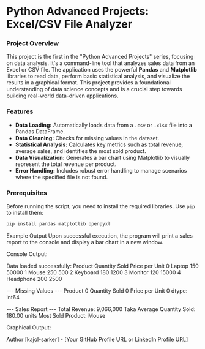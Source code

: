 # Python Advanced Projects: Excel/CSV File Analyzer

### Project Overview

This project is the first in the "Python Advanced Projects" series, focusing on data analysis. It's a command-line tool that analyzes sales data from an Excel or CSV file. The application uses the powerful **Pandas** and **Matplotlib** libraries to read data, perform basic statistical analysis, and visualize the results in a graphical format. This project provides a foundational understanding of data science concepts and is a crucial step towards building real-world data-driven applications.

### Features

-   **Data Loading:** Automatically loads data from a `.csv` or `.xlsx` file into a Pandas DataFrame.
-   **Data Cleaning:** Checks for missing values in the dataset.
-   **Statistical Analysis:** Calculates key metrics such as total revenue, average sales, and identifies the most sold product.
-   **Data Visualization:** Generates a bar chart using Matplotlib to visually represent the total revenue per product.
-   **Error Handling:** Includes robust error handling to manage scenarios where the specified file is not found.

### Prerequisites

Before running the script, you need to install the required libraries. Use `pip` to install them:

```bash
pip install pandas matplotlib openpyxl
```

Example Output
Upon successful execution, the program will print a sales report to the console and display a bar chart in a new window.

Console Output:

Data loaded successfully:
    Product  Quantity Sold  Price per Unit
0    Laptop            150           50000
1     Mouse            250             500
2  Keyboard            180            1200
3   Monitor            120           15000
4 Headphone            200            2500

--- Missing Values ---
Product           0
Quantity Sold     0
Price per Unit    0
dtype: int64

--- Sales Report ---
Total Revenue: 9,066,000 Taka
Average Quantity Sold: 180.00 units
Most Sold Product: Mouse


Graphical Output:

Author
[kajol-sarker] - [Your GitHub Profile URL or LinkedIn Profile URL]
